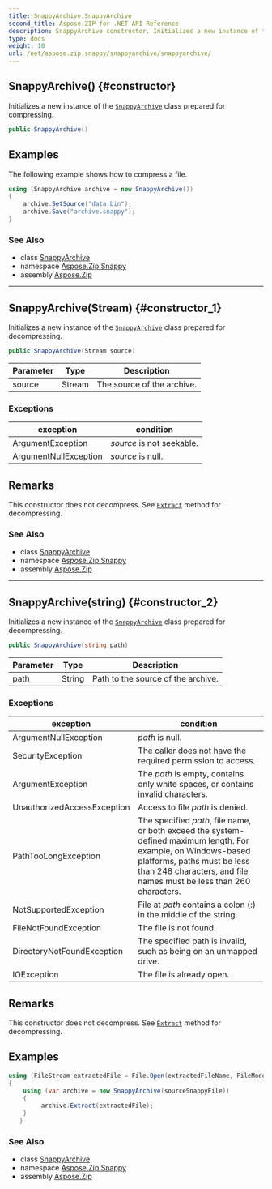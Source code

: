 ```yaml
---
title: SnappyArchive.SnappyArchive
second_title: Aspose.ZIP for .NET API Reference
description: SnappyArchive constructor. Initializes a new instance of the SnappyArchive class prepared for compressing
type: docs
weight: 10
url: /net/aspose.zip.snappy/snappyarchive/snappyarchive/
---
```

## SnappyArchive() {#constructor}

Initializes a new instance of the [`SnappyArchive`](../) class prepared for compressing.

```csharp
public SnappyArchive()
```

## Examples

The following example shows how to compress a file.

```csharp
using (SnappyArchive archive = new SnappyArchive()) 
{
    archive.SetSource("data.bin");
    archive.Save("archive.snappy");
}
```

### See Also

* class [SnappyArchive](../)
* namespace [Aspose.Zip.Snappy](../../snappyarchive/)
* assembly [Aspose.Zip](../../../)

---

## SnappyArchive(Stream) {#constructor_1}

Initializes a new instance of the [`SnappyArchive`](../) class prepared for decompressing.

```csharp
public SnappyArchive(Stream source)
```

| Parameter | Type | Description |
| --- | --- | --- |
| source | Stream | The source of the archive. |

### Exceptions

| exception | condition |
| --- | --- |
| ArgumentException | *source* is not seekable. |
| ArgumentNullException | *source* is null. |

## Remarks

This constructor does not decompress. See [`Extract`](../extract/) method for decompressing.

### See Also

* class [SnappyArchive](../)
* namespace [Aspose.Zip.Snappy](../../snappyarchive/)
* assembly [Aspose.Zip](../../../)

---

## SnappyArchive(string) {#constructor_2}

Initializes a new instance of the [`SnappyArchive`](../) class prepared for decompressing.

```csharp
public SnappyArchive(string path)
```

| Parameter | Type | Description |
| --- | --- | --- |
| path | String | Path to the source of the archive. |

### Exceptions

| exception | condition |
| --- | --- |
| ArgumentNullException | *path* is null. |
| SecurityException | The caller does not have the required permission to access. |
| ArgumentException | The *path* is empty, contains only white spaces, or contains invalid characters. |
| UnauthorizedAccessException | Access to file *path* is denied. |
| PathTooLongException | The specified *path*, file name, or both exceed the system-defined maximum length. For example, on Windows-based platforms, paths must be less than 248 characters, and file names must be less than 260 characters. |
| NotSupportedException | File at *path* contains a colon (:) in the middle of the string. |
| FileNotFoundException | The file is not found. |
| DirectoryNotFoundException | The specified path is invalid, such as being on an unmapped drive. |
| IOException | The file is already open. |

## Remarks

This constructor does not decompress. See [`Extract`](../extract/) method for decompressing.

## Examples

```csharp
using (FileStream extractedFile = File.Open(extractedFileName, FileMode.Create))
{
    using (var archive = new SnappyArchive(sourceSnappyFile))
    {
         archive.Extract(extractedFile);
    }
   }
```

### See Also

* class [SnappyArchive](../)
* namespace [Aspose.Zip.Snappy](../../snappyarchive/)
* assembly [Aspose.Zip](../../../)


